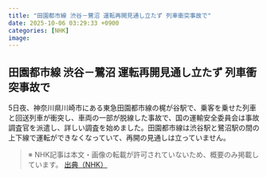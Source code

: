 ```yaml
---
title: "田園都市線 渋谷－鷺沼 運転再開見通し立たず 列車衝突事故で"
date: 2025-10-06 03:29:33 +0900
categories: [NHK]
image: 
---
```

## 田園都市線 渋谷－鷺沼 運転再開見通し立たず 列車衝突事故で

5日夜、神奈川県川崎市にある東急田園都市線の梶が谷駅で、乗客を乗せた列車と回送列車が衝突し、車両の一部が脱線した事故で、国の運輸安全委員会は事故調査官を派遣し、詳しい調査を始めました。田園都市線は渋谷駅と鷺沼駅の間の上下線で運転ができなくなっていて、再開の見通しは立っていません。

> ※ NHK記事は本文・画像の転載が許可されていないため、概要のみ掲載しています。
[出典（NHK）](http://www3.nhk.or.jp/news/html/20251006/k10014941951000.html)
